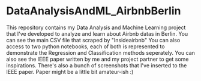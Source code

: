# DataAnalysisAndML_AirbnbBerlin
This repository contains my Data Analysis and Machine Learning project that I've developed to analyze and learn about Airbnb datas in Berlin.
You can see the main CSV file that scraped by "Insideairbnb"
You can also access to two python notebooks, each of both is represented to demonstrate the Regression and Classification methods seperately.
You can also see the IEEE paper written by me and my project partner to get some inspirations.
There's also a bunch of screenshots that I've inserted to the IEEE paper.
Paper might be a little bit amateur-ish :)
